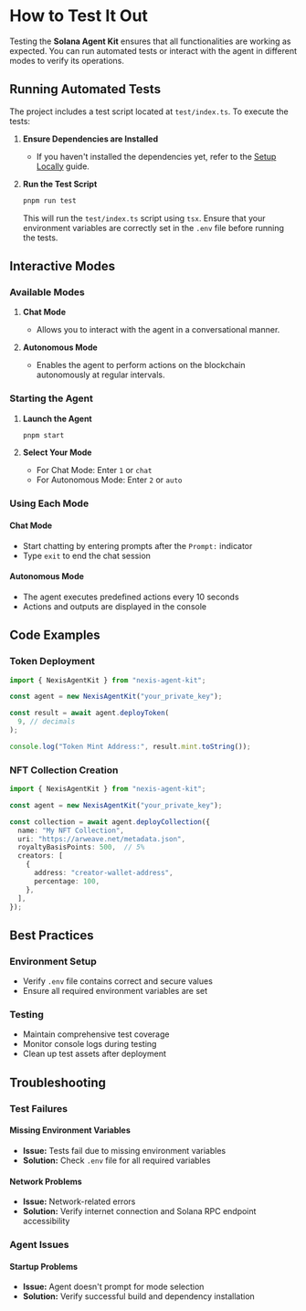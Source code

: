 # How to Test It Out

Testing the **Solana Agent Kit** ensures that all functionalities are working as expected. You can run automated tests or interact with the agent in different modes to verify its operations.

## Running Automated Tests

The project includes a test script located at `test/index.ts`. To execute the tests:

1. **Ensure Dependencies are Installed**
   - If you haven't installed the dependencies yet, refer to the [Setup Locally](./setup_locally.md) guide.

2. **Run the Test Script**
   ```bash
   pnpm run test
   ```
   This will run the `test/index.ts` script using `tsx`. Ensure that your environment variables are correctly set in the `.env` file before running the tests.

## Interactive Modes

### Available Modes
1. **Chat Mode**
   - Allows you to interact with the agent in a conversational manner.

2. **Autonomous Mode**
   - Enables the agent to perform actions on the blockchain autonomously at regular intervals.

### Starting the Agent

1. **Launch the Agent**
   ```bash
   pnpm start
   ```

2. **Select Your Mode**
   - For Chat Mode: Enter `1` or `chat`
   - For Autonomous Mode: Enter `2` or `auto`

### Using Each Mode

#### Chat Mode
- Start chatting by entering prompts after the `Prompt:` indicator
- Type `exit` to end the chat session

#### Autonomous Mode
- The agent executes predefined actions every 10 seconds
- Actions and outputs are displayed in the console

## Code Examples

### Token Deployment
```typescript
import { NexisAgentKit } from "nexis-agent-kit";

const agent = new NexisAgentKit("your_private_key");

const result = await agent.deployToken(
  9, // decimals
);

console.log("Token Mint Address:", result.mint.toString());
```

### NFT Collection Creation
```typescript
import { NexisAgentKit } from "nexis-agent-kit";

const agent = new NexisAgentKit("your_private_key");

const collection = await agent.deployCollection({
  name: "My NFT Collection",
  uri: "https://arweave.net/metadata.json",
  royaltyBasisPoints: 500,  // 5%
  creators: [
    {
      address: "creator-wallet-address",
      percentage: 100,
    },
  ],
});
```

## Best Practices

### Environment Setup
- Verify `.env` file contains correct and secure values
- Ensure all required environment variables are set

### Testing
- Maintain comprehensive test coverage
- Monitor console logs during testing
- Clean up test assets after deployment

## Troubleshooting

### Test Failures

#### Missing Environment Variables
- **Issue:** Tests fail due to missing environment variables
- **Solution:** Check `.env` file for all required variables

#### Network Problems
- **Issue:** Network-related errors
- **Solution:** Verify internet connection and Solana RPC endpoint accessibility

### Agent Issues

#### Startup Problems
- **Issue:** Agent doesn't prompt for mode selection
- **Solution:** Verify successful build and dependency installation 